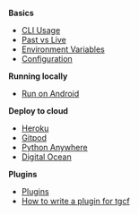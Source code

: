 **Basics**

- [CLI Usage](https://github.com/aahnik/tgcf/wiki/CLI-Usage)
- [Past vs Live](https://github.com/aahnik/tgcf/wiki/Past-vs-Live-modes-explained)
- [Environment Variables](https://github.com/aahnik/tgcf/wiki/Environment-Variables)
- [Configuration](https://github.com/aahnik/tgcf/wiki/How-to-configure-tgcf-%3F)

**Running locally**

- [Run on Android](https://github.com/aahnik/tgcf/wiki/Run-on-Android-using-Termux)


**Deploy to cloud**

- [Heroku](https://github.com/aahnik/tgcf/wiki/Deploy-to-Heroku)
- [Gitpod](https://github.com/aahnik/tgcf/wiki/Run-for-free-on-Gitpod)
- [Python Anywhere](https://github.com/aahnik/tgcf/wiki/Run-on-PythonAnywhere)
- [Digital Ocean](https://github.com/aahnik/tgcf/wiki/Deploy-to-Digital-Ocean)

**Plugins**

- [Plugins](https://github.com/aahnik/tgcf/wiki/Plugins)
- [How to write a plugin for tgcf](https://github.com/aahnik/tgcf/wiki/How-to-write-a-plugin-for-tgcf-%3F)

